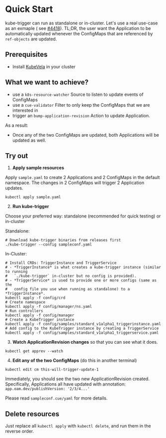 # Quick Start

kube-trigger can run as standalone or in-cluster. Let's use a real use-case as an exmaple (
see [#4418](https://github.com/kubevela/kubevela/issues/4418)). TL;DR, the user want the Application to be automatically
updated whenever the ConfigMaps that are referenced by `ref-objects` are updated.

## Prerequisites

- Install [KubeVela](https://kubevela.net/docs/install) in your cluster

## What we want to achieve?

- use a `k8s-resource-watcher` Source to listen to update events of ConfigMaps
- use a `cue-validator` Filter to only keep the ConfigMaps that we are interested in
- trigger an `bump-application-revision` Action to update Application.

As a result:

- Once any of the two ConfigMaps are updated, both Applications will be updated as well.

## Try out

1. **Apply sample resources**

Apply `sample.yaml` to create 2 Applications and 2 ConfigMaps in the default namespace. The changes in 2 ConfigMaps will
trigger 2 Application updates.

```shell
kubectl apply sample.yaml
```

2. **Run kube-trigger**

Choose your preferred way: standalone (recommended for quick testing) or in-cluster

Standalone:

```shell
# Download kube-trigger binaries from releases first
./kube-trigger --config sampleconf.yaml
```

In-Cluster:

```shell
# Install CRDs: TriggerInstance and TriggerService
# - *TriggerInstance* is what creates a kube-trigger instance (similar to running 
#   `./kube-trigger` in-cluster but no config is provided). 
# - *TriggerService* is used to provide one or more configs (same as the
#   config file you use when running as standalone) to a *TriggerInstance*.
kubectl apply -f config/crd
# Create namespace
kubectl apply -f config/manager/ns.yaml
# Run controllers
kubectl apply -f config/manager
# Create a KubeTrigger instance
kubectl apply -f config/samples/standard_v1alpha1_triggerinstance.yaml
# Add config to the KubeTrigger instance by creating a TriggerService
kubectl apply -f config/samples/standard_v1alpha1_triggerservice.yaml
```

3. **Watch ApplicationRevision changes** so that you can see what it does.

```shell
kubectl get apprev --watch
```

4. **Edit any of the two ConfigMaps** (do this in another terminal)

```shell
kubectl edit cm this-will-trigger-update-1
```

Immediately, you should see the two new ApplicationRevision created. Specifically, Applications all have updated with
annotation: `app.oam.dev/publishVersion: '2/3/4...'`

Please read `sampleconf.cue/yaml` for more details.

## Delete resources

Just replace all `kubectl apply` with `kubectl delete`, and run them in the reverse order.